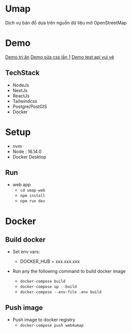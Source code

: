 # Umap
Dịch vụ bản đồ dựa trên nguồn dữ liệu mở OpenStreetMap
# Demo
[Demo tri ân](https://drive.google.com/file/d/1kblUcj2NSYARVizrT9QkvEhwkvPUKXnx/view?usp=drive_link)
[Demo sửa css lần 1](https://drive.google.com/file/d/1bBuVVzj4lEvbddVgb6WrbMl5ra6_LdW3/view?usp=drive_link)
[Demo test api vui vẻ](https://drive.google.com/file/d/1uFWvB8lY5P_8K86eaEQhOpTBB7cuZLp-/view?usp=drive_link)
## TechStack
- NodeJs 
- NextJs 
- ReactJs
- Tailwindcss
- Postgre/PostGIS
- Docker

# Setup
- nvm
- Node : 16.14.0
- Docker Desktop

## Run
- web app
    - `cd umap-web`
    - `npm install`
    - `npm run dev`

# Docker
## Build docker
- Set env vars:
    - DOCKER_HUB = xxx.xxx.xxx

- Run any the following command to build docker image    
    - `docker-compose build`
    - `docker-compose up --build`
    - `docker-compose --env-file .env build `

## Push image
- Push image to docker registry
    - `docker-compose push web4umap`




